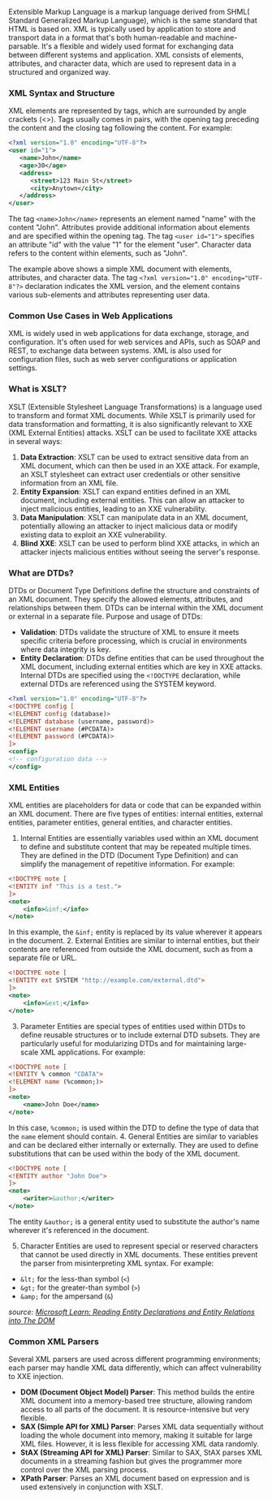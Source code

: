 Extensible Markup Language is a markup language derived from SHML( Standard Generalized Markup Language), which is the same standard that HTML is based on. XML is typically used by application to store and transport data in a format that's both human-readable and machine-parsable. It's a flexible and widely used format for exchanging data between different systems and application. XML consists of elements, attributes, and character data, which are used to represent data in a structured and organized way.

### XML Syntax and Structure
XML elements are represented by tags, which are surrounded by angle crackets (<>). Tags usually comes in pairs, with the opening tag preceding the content and the closing tag following the content. For example:

```xml
<?xml version="1.0" encoding="UTF-8"?>
<user id="1">
   <name>John</name>
   <age>30</age>
   <address>
      <street>123 Main St</street>
      <city>Anytown</city>
   </address>
</user>
```
The tag `<name>John</name>` represents an element named "name" with the content "John". Attributes provide additional information about elements and are specified within the opening tag. The tag `<user id="1">` specifies an attribute "id" with the value "1" for the element "user". Character data refers to the content within elements, such as "John".

The example above shows a simple XML document with elements, attributes, and character data. The tag `<?xml version="1.0" encoding="UTF-8"?>` declaration indicates the XML version, and the element contains various sub-elements and attributes representing user data.
### Common Use Cases in Web Applications

XML is widely used in web applications for data exchange, storage, and configuration. It's often used for web services and APIs, such as SOAP and REST, to exchange data between systems. XML is also used for configuration files, such as web server configurations or application settings.
### What is XSLT?

XSLT (Extensible Stylesheet Language Transformations) is a language used to transform and format XML documents. While XSLT is primarily used for data transformation and formatting, it is also significantly relevant to XXE (XML External Entities) attacks.
XSLT can be used to facilitate XXE attacks in several ways:  

1. **Data Extraction**: XSLT can be used to extract sensitive data from an XML document, which can then be used in an XXE attack. For example, an XSLT stylesheet can extract user credentials or other sensitive information from an XML file.
2. **Entity Expansion**: XSLT can expand entities defined in an XML document, including external entities. This can allow an attacker to inject malicious entities, leading to an XXE vulnerability.
3. **Data Manipulation**: XSLT can manipulate data in an XML document, potentially allowing an attacker to inject malicious data or modify existing data to exploit an XXE vulnerability.
4. **Blind XXE**: XSLT can be used to perform blind XXE attacks, in which an attacker injects malicious entities without seeing the server's response.
### What are DTDs?

DTDs or Document Type Definitions define the structure and constraints of an XML document. They specify the allowed elements, attributes, and relationships between them. DTDs can be internal within the XML document or external in a separate file.
Purpose and usage of DTDs:

- **Validation**: DTDs validate the structure of XML to ensure it meets specific criteria before processing, which is crucial in environments where data integrity is key.
- **Entity Declaration**: DTDs define entities that can be used throughout the XML document, including external entities which are key in XXE attacks.
Internal DTDs are specified using the `<!DOCTYPE` declaration, while external DTDs are referenced using the SYSTEM keyword.

```xml
<?xml version="1.0" encoding="UTF-8"?>
<!DOCTYPE config [
<!ELEMENT config (database)>
<!ELEMENT database (username, password)>
<!ELEMENT username (#PCDATA)>
<!ELEMENT password (#PCDATA)>
]>
<config>
<!-- configuration data -->
</config>
```
### XML Entities
XML entities are placeholders for data or code that can be expanded within an XML document. There are five types of entities: internal entities, external entities, parameter entities, general entities, and character entities.
1. Internal Entities are essentially variables used within an XML document to define and substitute content that may be repeated multiple times. They are defined in the DTD (Document Type Definition) and can simplify the management of repetitive information. For example:

```xml
<!DOCTYPE note [
<!ENTITY inf "This is a test.">
]>
<note>
    <info>&inf;</info>
</note>
```
In this example, the `&inf;` entity is replaced by its value wherever it appears in the document.
2. External Entities are similar to internal entities, but their contents are referenced from outside the XML document, such as from a separate file or URL.
```xml
<!DOCTYPE note [
<!ENTITY ext SYSTEM "http://example.com/external.dtd">
]>
<note>
    <info>&ext;</info>
</note>
```
3. Parameter Entities are special types of entities used within DTDs to define reusable structures or to include external DTD subsets. They are particularly useful for modularizing DTDs and for maintaining large-scale XML applications. For example:
```xml
<!DOCTYPE note [
<!ENTITY % common "CDATA">
<!ELEMENT name (%common;)>
]>
<note>
	<name>John Doe</name>
</note>
```
In this case, `%common;` is used within the DTD to define the type of data that the `name` element should contain.
4. General Entities are similar to variables and can be declared either internally or externally. They are used to define substitutions that can be used within the body of the XML document.
```xml
<!DOCTYPE note [
<!ENTITY author "John Doe">
]>
<note>
	<writer>&author;</writer>
</note>
```
The entity `&author;` is a general entity used to substitute the author's name wherever it's referenced in the document.

5. Character Entities are used to represent special or reserved characters that cannot be used directly in XML documents. These entities prevent the parser from misinterpreting XML syntax. For example:
- `&lt;` for the less-than symbol (`<`)
- `&gt;` for the greater-than symbol (`>`)
- `&amp;` for the ampersand (`&`)

 _source: [Microsoft Learn: Reading Entity Declarations and Entity Relations into The DOM](https://learn.microsoft.com/en-us/dotnet/standard/data/xml/reading-entity-declarations-and-entity-references-into-the-dom)_

### Common XML Parsers

Several XML parsers are used across different programming environments; each parser may handle XML data differently, which can affect vulnerability to XXE injection.
- **DOM (Document Object Model) Parser**: This method builds the entire XML document into a memory-based tree structure, allowing random access to all parts of the document. It is resource-intensive but very flexible.
- **SAX (Simple API for XML) Parser**: Parses XML data sequentially without loading the whole document into memory, making it suitable for large XML files. However, it is less flexible for accessing XML data randomly.
- **StAX (Streaming API for XML) Parser**: Similar to SAX, StAX parses XML documents in a streaming fashion but gives the programmer more control over the XML parsing process.
- **XPath Parser**: Parses an XML document based on expression and is used extensively in conjunction with XSLT.